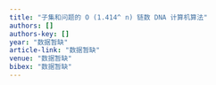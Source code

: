 ```yaml
---
title: "子集和问题的 O (1.414^ n) 链数 DNA 计算机算法"
authors: []
authors-key: []
year: "数据暂缺"
article-link: "数据暂缺"
venue: "数据暂缺"
bibex: "数据暂缺"
---
```

